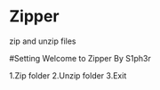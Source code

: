 # Zipper
zip and unzip files

#Setting
Welcome to Zipper
By S1ph3r

1.Zip folder
2.Unzip folder
3.Exit

